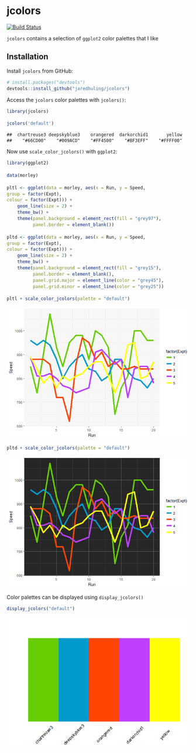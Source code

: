 


# jcolors

[![Build Status](https://travis-ci.org/jaredhuling/jcolors.svg?branch=master)](https://travis-ci.org/road2stat/ggsci)

`jcolors` contains a selection of `ggplot2` color palettes that I like

## Installation


Install `jcolors` from GitHub:


```r
# install.packages("devtools")
devtools::install_github("jaredhuling/jcolors")
```

Access the `jcolors` color palettes with `jcolors()`:


```r
library(jcolors)

jcolors('default')
```

```
##  chartreuse3 deepskyblue3    orangered  darkorchid1       yellow 
##    "#66CD00"    "#009ACD"    "#FF4500"    "#BF3EFF"    "#FFFF00"
```


Now use `scale_color_jcolors()` with `ggplot2`:


```r
library(ggplot2)

data(morley)

pltl <- ggplot(data = morley, aes(x = Run, y = Speed,
group = factor(Expt),
colour = factor(Expt))) +
    geom_line(size = 2) +
    theme_bw() +
    theme(panel.background = element_rect(fill = "grey97"),
          panel.border = element_blank())

pltd <- ggplot(data = morley, aes(x = Run, y = Speed,
group = factor(Expt),
colour = factor(Expt))) +
    geom_line(size = 2) +
    theme_bw() +
    theme(panel.background = element_rect(fill = "grey15"),
          panel.border = element_blank(),
          panel.grid.major = element_line(color = "grey45"),
          panel.grid.minor = element_line(color = "grey25"))

pltl + scale_color_jcolors(palette = "default")
```

![](vignettes/unnamed-chunk-3-1.png)<!-- -->

```r
pltd + scale_color_jcolors(palette = "default")
```

![](vignettes/unnamed-chunk-3-2.png)<!-- -->

Color palettes can be displayed using `display_jcolors()`


```r
display_jcolors("default")
```

![](vignettes/unnamed-chunk-4-1.png)<!-- -->
